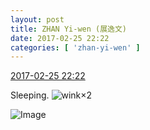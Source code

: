 ```yaml
---
layout: post
title: ZHAN Yi-wen (展逸文)
date: 2017-02-25 22:22
categories: [ 'zhan-yi-wen' ]
---
```


<div class="weibo-info">
  <a href="http://weibo.com/6108090526/Exdu1ejCN">2017-02-25 22:22</a>
</div>

Sleeping. ![wink](http://img.t.sinajs.cn/t4/appstyle/expression/ext/normal/c3/zy_org.gif)×2

<!-- more -->

![Image](http://wx1.sinaimg.cn/mw690/006FmVn8ly1fd32x5xzvlj30qo0zkk18.jpg)
